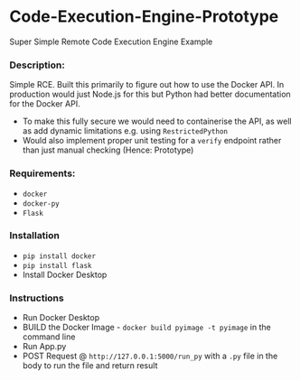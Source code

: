 # Code-Execution-Engine-Prototype
Super Simple Remote Code Execution Engine Example

### Description:

Simple RCE. Built this primarily to figure out how to use the Docker API. In production would just Node.js for this but Python had better documentation for the Docker API.

- To make this fully secure we would need to containerise the API, as well as add dynamic limitations e.g. using `RestrictedPython`
- Would also implement proper unit testing for a `verify` endpoint rather than just manual checking (Hence: Prototype)

### Requirements:
- `docker`
- `docker-py`
- `Flask`

### Installation 
- ```pip install docker```
- ```pip install flask```
- Install Docker Desktop

### Instructions

- Run Docker Desktop
- BUILD the Docker Image - `docker build pyimage -t pyimage` in the command line
- Run App.py
- POST Request @ `http://127.0.0.1:5000/run_py` with a `.py` file in the body to run the file and return result
